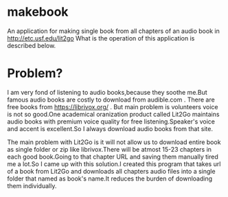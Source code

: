 makebook
========

An application for making single book from all chapters of an audio book in http://etc.usf.edu/lit2go
What is the operation of this application is described below.

Problem?
========

I am very fond of listening to audio books,because they soothe me.But famous audio books are costly to download from audible.com .
There are free books from https://librivox.org/ . But main problem is volunteers voice is not so good.One  academical oranization product 
called Lit2Go maintains audio books with premium voice quality for free listening.Speaker's voice and accent is excellent.So I always download audio books from that site.

The main problem with Lit2Go is it will not allow us to download entire book as single folder or zip like librivox.There will be atmost 15-23 chapters in each good book.Going to that chapter URL and saving them manually tired me a lot.So I came up with this solution.I created this program that takes url of a book from Lit2Go and downloads all chapters audio files into a single folder that named as book's name.It reduces the burden of downloading them individually.
